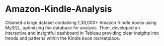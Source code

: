 # Amazon-Kindle-Analysis

Cleaned a large dataset containing 1,30,000+ Amazon Kindle books using MySQL, optimizing the database for analysis. Then, developed an interactive and insightful dashboard in Tableau providing clear insights into trends and patterns within the Kindle book marketplace.
